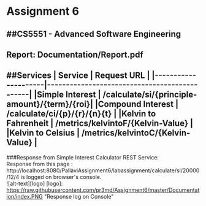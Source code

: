 ﻿# Assignment 6
##CS5551 - Advanced Software Engineering
---
Report: Documentation/Report.pdf
---
##Services
| Service             | Request URL                                  |
|---------------------|----------------------------------------------|
|Simple Interest      | /calculate/si/{principle-amount}/{term}/{roi}|
|Compound Interest    | /calculate/ci/{p}/{r}/{n}{t}                 |
|Kelvin to Fahrenheit | /metrics/kelvintoF/{Kelvin-Value}            |
|Kelvin to Celsius    | /metrics/kelvintoC/{Kelvin-Value}            |
---
###Response from Simple Interest Calculator REST Service: <br>
Response from this page : http://localhost:8080/PallaviAssignment6/labassignment/calculate/si/20000/12/4 is logged on browser's console.<br>
![alt-text][logo]
[logo]: https://raw.githubusercontent.com/pr3md/Assignment6/master/Documentation/index.PNG "Response log on Console"
